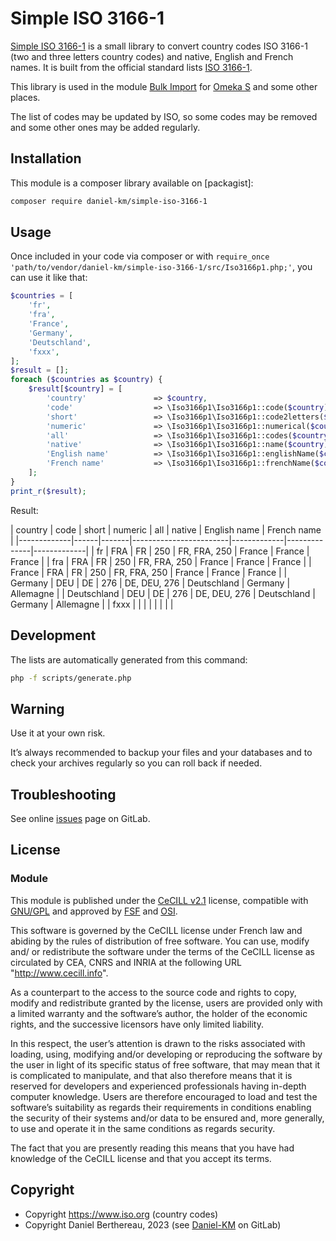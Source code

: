 Simple ISO 3166-1
=================

[Simple ISO 3166-1] is a small library to convert country codes ISO 3166-1
(two and three letters country codes) and native, English and French names. It
is built from the official standard lists [ISO 3166-1].

This library is used in the module [Bulk Import] for [Omeka S] and some
other places.

The list of codes may be updated by ISO, so some codes may be removed and some
other ones may be added regularly.


Installation
------------

This module is a composer library available on [packagist]:

```sh
composer require daniel-km/simple-iso-3166-1
```


Usage
-----

Once included in your code via composer or with `require_once 'path/to/vendor/daniel-km/simple-iso-3166-1/src/Iso3166p1.php;'`,
you can use it like that:

```php
$countries = [
    'fr',
    'fra',
    'France',
    'Germany',
    'Deutschland',
    'fxxx',
];
$result = [];
foreach ($countries as $country) {
    $result[$country] = [
        'country'               => $country,
        'code'                  => \Iso3166p1\Iso3166p1::code($country),
        'short'                 => \Iso3166p1\Iso3166p1::code2letters($country),
        'numeric'               => \Iso3166p1\Iso3166p1::numerical($country),
        'all'                   => \Iso3166p1\Iso3166p1::codes($country),
        'native'                => \Iso3166p1\Iso3166p1::name($country),
        'English name'          => \Iso3166p1\Iso3166p1::englishName($country),
        'French name'           => \Iso3166p1\Iso3166p1::frenchName($country),
    ];
}
print_r($result);
```

Result:

| country     | code | short | numeric | all          | native      | English name | French name |
|-------------|------|-------|------------------------|-------------|--------------|-------------|
| fr          | FRA  | FR    | 250     | FR, FRA, 250 | France      | France       | France      |
| fra         | FRA  | FR    | 250     | FR, FRA, 250 | France      | France       | France      |
| France      | FRA  | FR    | 250     | FR, FRA, 250 | France      | France       | France      |
| Germany     | DEU  | DE    | 276     | DE, DEU, 276 | Deutschland | Germany      | Allemagne   |
| Deutschland | DEU  | DE    | 276     | DE, DEU, 276 | Deutschland | Germany      | Allemagne   |
| fxxx        |      |       |         |              |             |              |             |


Development
-----------

The lists are automatically generated from this command:

```sh
php -f scripts/generate.php
```


Warning
-------

Use it at your own risk.

It’s always recommended to backup your files and your databases and to check
your archives regularly so you can roll back if needed.


Troubleshooting
---------------

See online [issues] page on GitLab.


License
-------

### Module

This module is published under the [CeCILL v2.1] license, compatible with
[GNU/GPL] and approved by [FSF] and [OSI].

This software is governed by the CeCILL license under French law and abiding by
the rules of distribution of free software. You can use, modify and/ or
redistribute the software under the terms of the CeCILL license as circulated by
CEA, CNRS and INRIA at the following URL "http://www.cecill.info".

As a counterpart to the access to the source code and rights to copy, modify and
redistribute granted by the license, users are provided only with a limited
warranty and the software’s author, the holder of the economic rights, and the
successive licensors have only limited liability.

In this respect, the user’s attention is drawn to the risks associated with
loading, using, modifying and/or developing or reproducing the software by the
user in light of its specific status of free software, that may mean that it is
complicated to manipulate, and that also therefore means that it is reserved for
developers and experienced professionals having in-depth computer knowledge.
Users are therefore encouraged to load and test the software’s suitability as
regards their requirements in conditions enabling the security of their systems
and/or data to be ensured and, more generally, to use and operate it in the same
conditions as regards security.

The fact that you are presently reading this means that you have had knowledge
of the CeCILL license and that you accept its terms.


Copyright
---------

* Copyright https://www.iso.org (country codes)
* Copyright Daniel Berthereau, 2023 (see [Daniel-KM] on GitLab)


[Simple ISO 3166-1]: https://gitlab.com/Daniel-KM/Simple-ISO-3166-1
[ISO 3166-1]: https://www.iso.org/iso-3166-country-codes.html
[Bulk Import]: https://gitlab.com/Daniel-KM/Omeka-S-module-BulkImport
[Omeka S]: https://omeka.org/s
[issues]: https://gitlab.com/Daniel-KM/Simple-ISO-3166-1/-/issues
[CeCILL v2.1]: https://www.cecill.info/licences/Licence_CeCILL_V2.1-en.html
[GNU/GPL]: https://www.gnu.org/licenses/gpl-3.0.html
[FSF]: https://www.fsf.org
[OSI]: http://opensource.org
[GitLab]: https://gitlab.com/Daniel-KM
[Daniel-KM]: https://gitlab.com/Daniel-KM "Daniel Berthereau"

